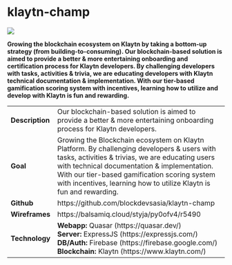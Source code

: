 # klaytn-champ
<img src="https://raw.githubusercontent.com/amadeobrands/ChainEstate/master/art-work/chain-estate.png">

<b>Growing the blockchain ecosystem on Klaytn by taking a bottom-up strategy (from building-to-consuming). Our blockchain-based solution is aimed to provide a better & more entertaining onboarding and certification process for Klaytn developers. By challenging developers with tasks, activities & trivia, we are educating developers with Klaytn technical documentation & implementation. With our tier-based gamification scoring system with incentives, learning how to utilize and develop with Klaytn is fun and rewarding.</b>
<table>
<tr>
<td><strong>Description</strong></td>
<td>Our blockchain-based solution is aimed to provide a better & more entertaining onboarding process for Klaytn developers. </td>
</tr>

<tr>
<td><strong>Goal</strong></td>
<td>Growing the Blockchain ecosystem on Klaytn Platform. By challenging developers & users with tasks, activities & trivias, we are educating users with technical documentation & implementation. With our tier-based gamification scoring system with incentives, learning how to utilize Klaytn is fun and rewarding. </td>
</tr>

<tr>
<td><strong>Github</strong></td>
<td>https://github.com/blockdevsasia/klaytn-champ</td>
</tr>

<tr>
<td><strong>Wireframes</strong></td>
<td>https://balsamiq.cloud/styja/py0ofv4/r5490</td>
</tr>

<tr>
<td><strong>Technology</strong></td>
<td>
<strong>Webapp:</strong> Quasar (https://quasar.dev/)<br>
<strong>Server:</strong> ExpressJS (https://expressjs.com/)<br>
<strong>DB/Auth:</strong> Firebase (https://firebase.google.com/)<br>
<strong>Blockchain:</strong> Klaytn (https://www.klaytn.com/)<br>
</td>
</tr>
</table>

